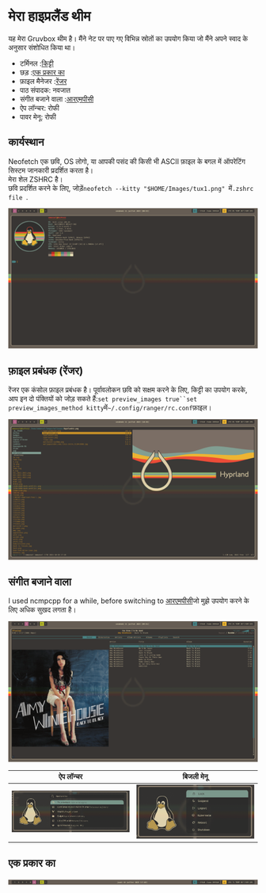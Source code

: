 # मेरा हाइप्रलैंड थीम

यह मेरा Gruvbox थीम है।
मैंने नेट पर पाए गए विभिन्न स्रोतों का उपयोग किया जो मैंने अपने स्वाद के अनुसार संशोधित किया था।

-   टर्मिनल :[किट्टी](#workspace)
-   छड़ :[एक प्रकार का](#waybar)
-   फ़ाइल मैनेजर :[रेंजर](#file-manager-ranger)
-   पाठ संपादक: नवजात
-   संगीत बजाने वाला :[आरएमपीसी](#music-player)
-   ऐप लॉन्चर: रोफी
-   पावर मेनू: रोफी

## कार्यस्थान

Neofetch एक छवि, OS लोगो, या आपकी पसंद की किसी भी ASCII फ़ाइल के बगल में ऑपरेटिंग सिस्टम जानकारी प्रदर्शित करता है।  
मेरा शेल ZSHRC है।  
छवि प्रदर्शित करने के लिए, जोड़ें`neofetch --kitty "$HOME/Images/tux1.png" `में`.zshrc file `.

<img src="https://raw.githubusercontent.com/sesuko023/dotfiles/refs/heads/main/Images/hyprland_terminal.png" alt="Bureau">

## फ़ाइल प्रबंधक (रेंजर)

रेंजर एक कंसोल फ़ाइल प्रबंधक है।
पूर्वावलोकन छवि को सक्षम करने के लिए, किट्टी का उपयोग करके, आप इन दो पंक्तियों को जोड़ सकते हैं:`set preview_images true``set preview_images_method kitty`में`~/.config/ranger/rc.conf`फ़ाइल।

<img src="https://raw.githubusercontent.com/sesuko023/dotfiles/refs/heads/main/Images/ranger_preview.png" alt="ranger">

## संगीत बजाने वाला

I used ncmpcpp for a while, before switching to [आरएमपीसी](https://mierak.github.io/rmpc/)जो मुझे उपयोग करने के लिए अधिक सुखद लगता है।

<img src="https://raw.githubusercontent.com/sesuko023/dotfiles/refs/heads/main/Images/rmpc_preview.png" alt="rmpc">

| ऐप लॉन्चर                                                                                                                                | बिजली मेनू                                                                                                                                      |
| ---------------------------------------------------------------------------------------------------------------------------------------- | ----------------------------------------------------------------------------------------------------------------------------------------------- |
| <img src="https://raw.githubusercontent.com/sesuko023/dotfiles/refs/heads/main/Images/rofi_app_preview.png" alt="rofi menu" width="500"> | <img src="https://raw.githubusercontent.com/sesuko023/dotfiles/refs/heads/main/Images/rofi_power_menu_preview.png" alt="rofi menu" width="500"> |

## एक प्रकार का

![alt text](https://github.com/sesuko023/dotfiles/blob/main/Images/waybar.jpg "Preview waybar")
